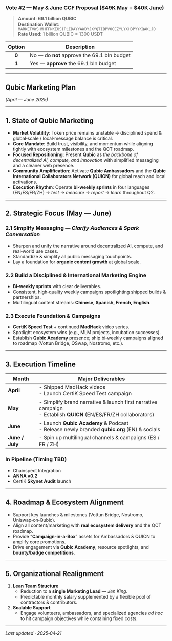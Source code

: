 ### Vote #2 — **May & June CCF Proposal ($49K May + $40K June)**  

> **Amount**: **69.1 billion QUBIC**  
> **Destination Wallet**: `MARKETVWSHMHFFNKEUSIPLIDAYYAWDYJXYQTIBPVOCEZYLYXHBPYYKQAKLJD`  
> **Rate Used**: 1 billion QUBIC = 1300 USDT  

| Option | Description                                    |
| :----: | ---------------------------------------------- |
| **0**  | No — do **not** approve the 69.1 bln budget   |
| **1**  | Yes — **approve** the 69.1 bln budget         |

---

## Qubic Marketing Plan  
*(April — June 2025)*

---

## 1. State of Qubic Marketing
- **Market Volatility**: Token price remains unstable → disciplined spend & global‑scale / local‑message balance is critical.  
- **Core Mandate**: Build trust, visibility, and momentum while aligning tightly with ecosystem milestones and the QCT roadmap.  
- **Focused Repositioning**: Present **Qubic** as *the backbone of decentralized AI, compute, and innovation* with simplified messaging and a cleaner web presence.  
- **Community Amplification**: Activate **Qubic Ambassadors** and the **Qubic International Collaborators Network (QUICN)** for global reach and local activations.  
- **Execution Rhythm**: Operate **bi‑weekly sprints** in four languages (EN/ES/FR/ZH) → *test → measure → report → learn* throughout Q2.  

---

## 2. Strategic Focus (May — June)

### 2.1 Simplify Messaging — *Clarify Audiences & Spark Conversation*
- Sharpen and unify the narrative around decentralized AI, compute, and real‑world use cases.  
- Standardize & simplify all public messaging touchpoints.  
- Lay a foundation for **organic content growth** at global scale.  

### 2.2 Build a Disciplined & International Marketing Engine
- **Bi‑weekly sprints** with clear deliverables.  
- Consistent, high‑quality weekly campaigns spotlighting shipped builds & partnerships.  
- Multilingual content streams: **Chinese, Spanish, French, English**.  

### 2.3 Execute Foundation & Campaigns
- **CertiK Speed Test** + continued **MadHack** video series.  
- Spotlight ecosystem wins (e.g., MLM projects, incubation successes).  
- Establish **Qubic Academy** presence; ship bi‑weekly campaigns aligned to roadmap (Vottun Bridge, QSwap, Nostromo, etc.).  

---

## 3. Execution Timeline

| Month | Major Deliverables |
| ----- | ------------------ |
| **April** | - Shipped MadHack videos<br>- Launch CertiK Speed Test campaign |
| **May** | - Simplify brand narrative & launch first narrative campaign<br>- Establish **QUICN** (EN/ES/FR/ZH collaborators) |
| **June** | - Launch **Qubic Academy** & Podcast<br>- Release newly branded **qubic.org** (EN) & socials |
| **June / July** | - Spin up multilingual channels & campaigns (ES / FR / ZH) |

### In Pipeline (Timing TBD)
- Chainspect Integration  
- **ANNA v0.2**  
- CertiK **Skynet Audit** launch  

---

## 4. Roadmap & Ecosystem Alignment
- Support key launches & milestones (Vottun Bridge, Nostromo, Uniswap‑on‑Qubic).  
- Align all content/marketing with **real ecosystem delivery** and the QCT roadmap.  
- Provide “**Campaign‑in‑a‑Box**” assets for Ambassadors & QUICN to amplify core promotions.  
- Drive engagement via **Qubic Academy**, resource spotlights, and **bounty/badge competitions**.  

---

## 5. Organizational Realignment
1. **Lean Team Structure**  
   - Reduction to a **single Marketing Lead** — *Jen King*.  
   - Predictable monthly salary supplemented by a flexible pool of contractors & contributors.  
2. **Scalable Support**  
   - Engage volunteers, ambassadors, and specialized agencies *ad hoc* to hit campaign objectives while containing fixed costs.  

---
*Last updated · 2025‑04‑21*

